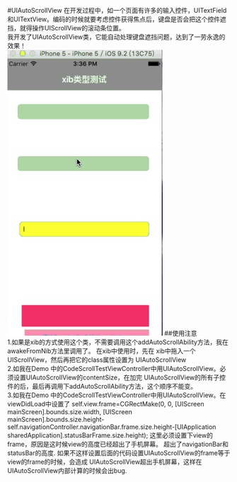 #UIAutoScrollView
    在开发过程中，如一个页面有许多的输入控件，UITextField和UITextView。编码的时候就要考虑控件获得焦点后，键盘是否会把这个控件遮 <br />挡，就得操作UIScrollView的滚动条位置。
   <br /> 我开发了UIAutoScrollView类，它能自动处理键盘遮挡问题，达到了一劳永逸的效果！
<br />![github](https://github.com/lqCoder/UIAutoScrollView/blob/master/AutoScrollGif.gif "github")
##使用注意
   <br /> 1.如果是xib的方式使用这个类，不需要调用这个addAutoScrollAbility方法，我在awakeFromNib方法里调用了。 在xib中使用时，先在
xib中拖入一个UIScrollView，然后再把它的class属性设置为 UIAutoScrollView
  <br />  2.如我在Demo 中的CodeScrollTestViewController中用UIAutoScrollView。必须设置UIAutoScrollView的contentSize，在加完
UIAutoScrollView的所有子控件的后，最后再调用下addAutoScrollAbility方法，这个顺序不能变。
  <br />  3.如我在Demo 中的CodeScrollTestViewController中用UIAutoScrollView。在viewDidLoad中设置了
self.view.frame=CGRectMake(0, 0, [UIScreen mainScreen].bounds.size.width, [UIScreen 
mainScreen].bounds.size.height-self.navigationController.navigationBar.frame.size.height-[UIApplication 
sharedApplication].statusBarFrame.size.height);     这里必须设置下view的frame，原因是这时候view的高度已经超出了手机屏幕。
超出了navigationBar和statusBar的高度. 如果不这样设置后面的代码设置UIAutoScrollView的frame等于view的frame的时候，会造成
UIAutoScrollView超出手机屏幕，这样在UIAutoScrollView内部计算的时候会出bug.



